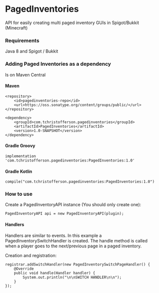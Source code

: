 # PagedInventories
API for easily creating multi paged inventory GUIs in Spigot/Bukkit (Minecraft)

### Requirements
Java 8 and Spigot / Bukkit

### Adding Paged Inventories as a dependency
Is on Maven Central
#### Maven
```
<repository>
    <id>pagedinventories-repo</id>
    <url>https://oss.sonatype.org/content/groups/public/</url>
</repository>
```
```
<dependency>
    <groupId>com.tchristofferson.pagedinventories</groupId>
    <artifactId>PagedInventories</artifactId>
    <version>1.0-SNAPSHOT</version>
</dependency>
```
#### Gradle Groovy
```
implementation 'com.tchristofferson.pagedinventories:PagedInventories:1.0'
```
#### Gradle Kotlin
```
compile("com.tchristofferson.pagedinventories:PagedInventories:1.0")
```
### How to use
Create a PagedInventoryAPI instance (You should only create one):
```
PagedInventoryAPI api = new PagedInventoryAPI(plugin);
```
#### Handlers
Handlers are similar to events. In this example a PagedInventorySwitchHandler is created. The handle method is called when a player goes to the next/previous page in a paged inventory.

Creation and registration:
```
registrar.addSwitchHandler(new PagedInventorySwitchPageHandler() {
    @Override
    public void handle(Handler handler) {
        System.out.println("\n\nSWITCH HANDLER\n\n");
    }
});
```
